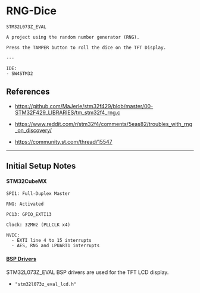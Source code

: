 # RNG-Dice

	STM32L073Z_EVAL

	A project using the random number generator (RNG).

	Press the TAMPER button to roll the dice on the TFT Display.
	
	---
	
	IDE:
	- SW4STM32

## References

- https://github.com/MaJerle/stm32f429/blob/master/00-STM32F429_LIBRARIES/tm_stm32f4_rng.c

- https://www.reddit.com/r/stm32f4/comments/5eas82/troubles_with_rng_on_discovery/

- https://community.st.com/thread/15547

---

## Initial Setup Notes

#### STM32CubeMX

	SPI1: Full-Duplex Master

	RNG: Activated

	PC13: GPIO_EXTI13

	Clock: 32MHz (PLLCLK x4)

	NVIC:
	  - EXTI line 4 to 15 interrupts
	  - AES, RNG and LPUART1 interrupts


#### [BSP Drivers](../../additional/setup.md)

STM32L073Z_EVAL BSP drivers are used for the TFT LCD display.

- `"stm32l073z_eval_lcd.h"`
